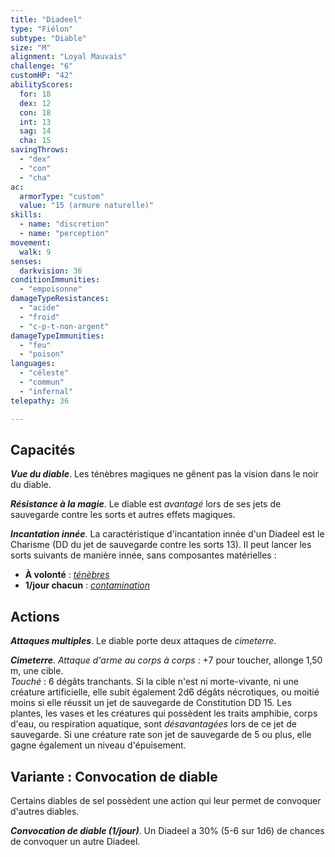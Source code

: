 ```yaml
---
title: "Diadeel"
type: "Fiélon"
subtype: "Diable"
size: "M"
alignment: "Loyal Mauvais"
challenge: "6"
customHP: "42"
abilityScores:
  for: 18
  dex: 12
  con: 18
  int: 13
  sag: 14
  cha: 15
savingThrows:
  - "dex"
  - "con"
  - "cha"
ac:
  armorType: "custom"
  value: "15 (armure naturelle)"
skills:
  - name: "discretion"
  - name: "perception"
movement:
  walk: 9
senses:
  darkvision: 36
conditionImmunities:
  - "empoisonne"
damageTypeResistances:
  - "acide"
  - "froid"
  - "c-p-t-non-argent"
damageTypeImmunities:
  - "feu"
  - "poison"
languages:
  - "céleste"
  - "commun"
  - "infernal"
telepathy: 36

---
```

## Capacités
_**Vue du diable**_. Les ténèbres magiques ne gênent pas la vision dans le noir du diable.

_**Résistance à la magie**_. Le diable est _avantagé_ lors de ses jets de sauvegarde contre les sorts et autres effets magiques.

_**Incantation innée**_. La caractéristique d'incantation innée d'un Diadeel est le Charisme (DD du jet de sauvegarde contre les sorts 13). Il peut lancer les sorts suivants de manière innée, sans composantes matérielles :
* **À volonté** : [_ténèbres_](/grimoire/tenebres/)
* **1/jour chacun** : [_contamination_](/grimoire/contamination/)

## Actions
_**Attaques multiples**_. Le diable porte deux attaques de _cimeterre_.

_**Cimeterre**_. _Attaque d'arme au corps à corps_ : +7 pour toucher, allonge 1,50 m, une cible.  
_Touché_ : 6 dégâts tranchants. Si la cible n'est ni morte-vivante, ni une créature artificielle, elle subit également 2d6 dégâts nécrotiques, ou moitié moins si elle réussit un jet de sauvegarde de Constitution DD 15. Les plantes, les vases et les créatures qui possèdent les traits amphibie, corps d'eau, ou respiration aquatique, sont _désavantagées_ lors de ce jet de sauvegarde. Si une créature rate son jet de sauvegarde de 5 ou plus, elle gagne également un niveau d'épuisement.

## Variante : Convocation de diable
Certains diables de sel possèdent une action qui leur permet de convoquer d'autres diables.

_**Convocation de diable (1/jour)**_. Un Diadeel a 30%  (5-6 sur 1d6) de chances de convoquer un autre Diadeel.
